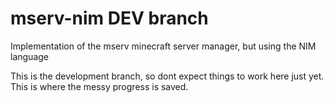 # mserv-nim DEV branch
Implementation of the mserv minecraft server manager, but using the NIM language

This is the development branch, so dont expect things to work here just yet. This is where the messy progress is saved.
